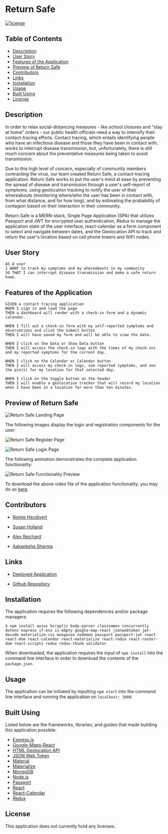 # Return Safe

[![license](https://img.shields.io/badge/license-Unlicense-blue.svg)](http://unlicense.org/)

## Table of Contents
*  [Description](#description)
*  [User Story](#user-story)
*  [Features of the Application](#features-of-the-application)
*  [Preview of Return Safe](#preview-of-return-safe)
*  [Contributors](#contributors)
*  [Links](#links)
*  [Installation](#installation)
*  [Usage](#usage)
*  [Built Using](#built-using)
*  [License](#license)

## Description

In order to relax social-distancing measures - like school closures and "stay at home" orders - our public health officials need a way to intensify their contact-tracing efforts. Contact tracing, which entails identifying people who have an infectious disease and those they have been in contact with, works to interrupt disease transmission, but, unfortunately, there is still much concern about the preventative measures being taken to avoid transmission.

Due to this high level of concern, especially of community members contracting the virus, our team created Return Safe, a contact-tracing application. Return Safe works to put the user's mind at ease by preventing the spread of disease and transmission through a user's self-report of symptoms, using geolocation tracking to notify the user of their whereabouts (monitoring where/who the user has been in contact with, from what distance, and for how long), and by estimating the probability of contagion based on their interaction in their community.

Return Safe is a MERN-stack, Single Page Application (SPA) that utilizes Passport and JWT for encrypted user authentication, Redux to manage the application state of the user interface, react-calendar as a form component to select and navigate between dates, and the Geolocation API to track and return the user's location based on cell phone towers and WiFi nodes.

## User Story
~~~
AS A user  
I WANT to track my symptoms and my whereabouts in my community  
SO THAT I can interrupt disease transmission and make a safe return home.  
~~~

## Features of the Application
~~~
GIVEN a contact tracing application
WHEN I sign in and load the page
THEN a dashboard will render with a check-in form and a dynamic calendar.

WHEN I fill out a check-in form with my self-reported symptoms and observations and click the Submit button  
THEN I will have saved my form and will be able to view the data.  

WHEN I click on the Data or Show Data button
THEN I will access the check-in logs with the times of my check-ins and my reported symptoms for the current day.  

WHEN I click on the Calendar or Calendar button
THEN I will access my check-in logs, see reported symptoms, and see the pin(s) for my location for that selected day.  

WHEN I click on the toggle button on the header
THEN I will enable a geolocation tracker that will record my location when I have been in a location for more than ten minutes.  
~~~

## Preview of Return Safe

![Return Safe Landing Page](assets/images/returnSafeLandingPage.png)

The following images display the login and registration components for the user:

![Return Safe Register Page](assets/images/returnSafeRegisterPage.png)

![Return Safe Login Page](assets/images/returnSafeLoginPage.png)

The following animation demonstrates the complete application functionality:

![Return Safe Functionality Preview](https://github.com/asharma1398/Return-Safe/blob/master/assets/videos/returnSafeFunctionalityPreview.gif)

To download the above video file of the application functionality, you may do so [here](https://github.com/asharma1398/Return-Safe/blob/master/assets/videos/returnSafeFunctionalityPreview.mp4).

## Contributors

- [Romie Hecdivert](https://github.com/rh9891)

- [Susan Holland](https://github.com/SEGH)

- [Alex Reichard](https://github.com/alreichard)

- [Aakanksha Sharma](https://github.com/asharma1398)

## Links

- [Deployed Application](https://return-safe.herokuapp.com)

- [Github Repository](https://github.com/asharma1398/Return-Safe)

## Installation

The application requires the following dependencies and/or package managers:

~~~
$ npm install axios bcryptjs body-parser classnames concurrently dotenv express if-env is-empty google-map-react jsonwebtoken jwt-decode materialize-css mongoose nodemon passport passport-jwt react react-dom react-calendar react-materialize react-redux react-router-dom react-scripts redux redux-thunk validator  
~~~

When downloaded, the application requires the input of `npm install` into the command line interface in order to download the contents of the `package.json`.

## Usage

The application can be initiated by inputting `npm start` into the command line interface and running the application on `localhost: 3000`.

## Built Using

Listed below are the frameworks, libraries, and guides that made building this application possible:

* [Express.js](https://expressjs.com/)
* [Google-Maps-React](https://www.npmjs.com/package/google-maps-react)
* [HTML Geolocation API](https://developer.mozilla.org/en-US/docs/Web/API/Geolocation_API)
* [JSON Web Token](https://jwt.io/)
* [Material](https://material.io/)
* [Materialize](https://materializecss.com/)
* [MongoDB](https://www.mongodb.com/)
* [Node.js](https://nodejs.org/en/)
* [Passport](http://www.passportjs.org/)
* [React](https://reactjs.org/docs/getting-started.html)
* [React-Calendar](https://www.npmjs.com/package/react-calendar)
* [Redux](https://redux.js.org/)

## License

This application does not currently hold any licenses.